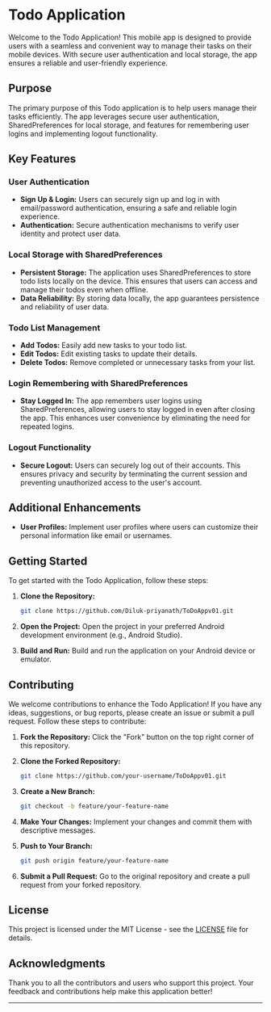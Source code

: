 # Todo Application

Welcome to the Todo Application! This mobile app is designed to provide users with a seamless and convenient way to manage their tasks on their mobile devices. With secure user authentication and local storage, the app ensures a reliable and user-friendly experience.

## Purpose

The primary purpose of this Todo application is to help users manage their tasks efficiently. The app leverages secure user authentication, SharedPreferences for local storage, and features for remembering user logins and implementing logout functionality.

## Key Features

### User Authentication

- **Sign Up & Login:** Users can securely sign up and log in with email/password authentication, ensuring a safe and reliable login experience.
- **Authentication:** Secure authentication mechanisms to verify user identity and protect user data.

### Local Storage with SharedPreferences

- **Persistent Storage:** The application uses SharedPreferences to store todo lists locally on the device. This ensures that users can access and manage their todos even when offline.
- **Data Reliability:** By storing data locally, the app guarantees persistence and reliability of user data.

### Todo List Management

- **Add Todos:** Easily add new tasks to your todo list.
- **Edit Todos:** Edit existing tasks to update their details.
- **Delete Todos:** Remove completed or unnecessary tasks from your list.

### Login Remembering with SharedPreferences

- **Stay Logged In:** The app remembers user logins using SharedPreferences, allowing users to stay logged in even after closing the app. This enhances user convenience by eliminating the need for repeated logins.

### Logout Functionality

- **Secure Logout:** Users can securely log out of their accounts. This ensures privacy and security by terminating the current session and preventing unauthorized access to the user's account.

## Additional Enhancements

- **User Profiles:** Implement user profiles where users can customize their personal information like email or usernames.

## Getting Started

To get started with the Todo Application, follow these steps:

1. **Clone the Repository:**
   ```bash
   git clone https://github.com/Diluk-priyanath/ToDoAppv01.git
   ```

2. **Open the Project:** Open the project in your preferred Android development environment (e.g., Android Studio).

3. **Build and Run:** Build and run the application on your Android device or emulator.

## Contributing

We welcome contributions to enhance the Todo Application! If you have any ideas, suggestions, or bug reports, please create an issue or submit a pull request. Follow these steps to contribute:

1. **Fork the Repository:**
   Click the "Fork" button on the top right corner of this repository.

2. **Clone the Forked Repository:**
   ```bash
   git clone https://github.com/your-username/ToDoAppv01.git
   ```

3. **Create a New Branch:**
   ```bash
   git checkout -b feature/your-feature-name
   ```

4. **Make Your Changes:**
   Implement your changes and commit them with descriptive messages.

5. **Push to Your Branch:**
   ```bash
   git push origin feature/your-feature-name
   ```

6. **Submit a Pull Request:** Go to the original repository and create a pull request from your forked repository.

## License

This project is licensed under the MIT License - see the [LICENSE](LICENSE) file for details.

## Acknowledgments

Thank you to all the contributors and users who support this project. Your feedback and contributions help make this application better!

---
